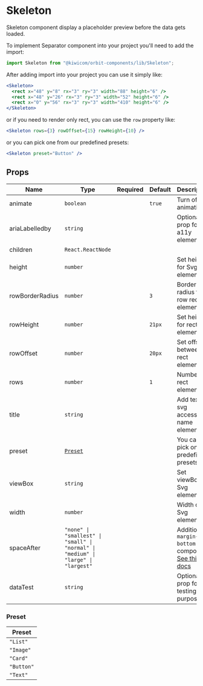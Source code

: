 # Skeleton

Skeleton component display a placeholder preview before the data gets loaded.

To implement Separator component into your project you'll need to add the import:

```jsx
import Skeleton from "@kiwicom/orbit-components/lib/Skeleton";
```

After adding import into your project you can use it simply like:

```jsx
<Skeleton>
  <rect x="48" y="8" rx="3" ry="3" width="88" height="6" />
  <rect x="48" y="26" rx="3" ry="3" width="52" height="6" />
  <rect x="0" y="56" rx="3" ry="3" width="410" height="6" />
</Skeleton>
```

or if you need to render only rect, you can use the `row` property like:

```jsx
<Skeleton rows={3} rowOffset={15} rowHeight={10} />
```

or you can pick one from our predefined presets:

```jsx
<Skeleton preset="Button" />
```

## Props

| Name            | Type                                                                              | Required | Default | Description                                                                                                                                                    |
| --------------- | --------------------------------------------------------------------------------- | -------- | ------- | -------------------------------------------------------------------------------------------------------------------------------------------------------------- |
| animate         | `boolean`                                                                         |          | `true`  | Turn off/on animation                                                                                                                                          |
| ariaLabelledby  | `string`                                                                          |          |         | Optional prop for a11y element                                                                                                                                 |
| children        | `React.ReactNode`                                                                 |          |         |                                                                                                                                                                |
| height          | `number`                                                                          |          |         | Set height for Svg element                                                                                                                                     |
| rowBorderRadius | `number`                                                                          |          | `3`     | Border-radius for row rect elements                                                                                                                            |
| rowHeight       | `number`                                                                          |          | `21px`  | Set height for rect elements                                                                                                                                   |
| rowOffset       | `number`                                                                          |          | `20px`  | Set offset between rect elements                                                                                                                               |
| rows            | `number`                                                                          |          | `1`     | Number of rect elements                                                                                                                                        |
| title           | `string`                                                                          |          |         | Add text for svg accessible name element                                                                                                                       |
| preset          | [`Preset`](###Preset)                                                             |          |         | You can pick one of predefined presets                                                                                                                         |
| viewBox         | `string`                                                                          |          |         | Set viewBox for Svg element                                                                                                                                    |
| width           | `number`                                                                          |          |         | Width of Svg element                                                                                                                                           |
| spaceAfter      | `"none" \| "smallest" \| "small" \| "normal" \| "medium" \| "large" \| "largest"` |          |         | Additional `margin-bottom` after component. [See this docs](https://github.com/kiwicom/orbit/tree/master/packages/orbit-components/src/common/getSpacingToken) |
| dataTest        | `string`                                                                          |          |         | Optional prop for testing purposes                                                                                                                             |

### Preset

| Preset     |
| ---------- |
| `"List"`   |
| `"Image"`  |
| `"Card"`   |
| `"Button"` |
| `"Text"`   |
